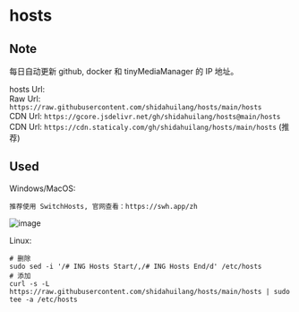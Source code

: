 # hosts  

## Note  
每日自动更新 github, docker 和 tinyMediaManager 的 IP 地址。  

hosts Url:   
Raw Url: ``` https://raw.githubusercontent.com/shidahuilang/hosts/main/hosts ```  
CDN Url: ``` https://gcore.jsdelivr.net/gh/shidahuilang/hosts@main/hosts ```  
CDN Url: ``` https://cdn.staticaly.com/gh/shidahuilang/hosts/main/hosts ```    (推荐)  

## Used  
Windows/MacOS:  
```
推荐使用 SwitchHosts, 官网查看：https://swh.app/zh
```
![image](https://github.com/shidahuilang/hosts/raw/main/1.png)

Linux:
```
# 删除
sudo sed -i '/# ING Hosts Start/,/# ING Hosts End/d' /etc/hosts
# 添加
curl -s -L https://raw.githubusercontent.com/shidahuilang/hosts/main/hosts | sudo tee -a /etc/hosts
```
